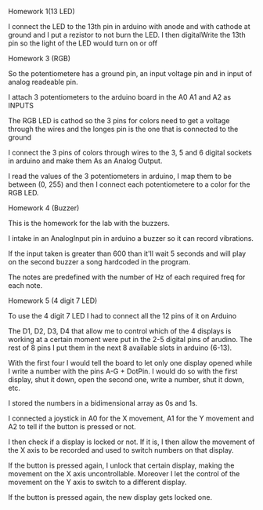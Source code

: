 Homework 1(13 LED)

I connect the LED to the 13th pin in arduino with anode and with cathode at ground and I put a rezistor to not burn the LED.
I then digitalWrite the 13th pin so the light of the LED would turn on or off

Homework 3 (RGB)

So the potentiometere has a ground pin, an input voltage pin and in input of analog readeable pin.

I attach 3 potentiometers to the arduino board in the A0 A1 and A2 as INPUTS

The RGB LED is cathod so the 3 pins for colors need to get a voltage through the wires and the longes pin is the one that is connected to the ground

I connect the 3 pins of colors through wires to the 3, 5 and 6 digital sockets in arduino and make them As an Analog Output.

I read the values of the 3 potentiometers in arduino, I map them to be between (0, 255) and then I connect each potentiometere to a color for the RGB LED.


Homework 4 (Buzzer)

This is the homework for the lab with the buzzers.

I intake in an AnalogInput pin in arduino a buzzer so it can record vibrations.

If the input taken is greater than 600 than it'll wait 5 seconds and will play on the second buzzer a song hardcoded in the program.

The notes are predefined with the number of Hz of each required freq for each note.


Homework 5 (4 digit 7 LED)

To use the 4 digit 7 LED I had to connect all the 12 pins of it on Arduino

The D1, D2, D3, D4 that allow me to control which of the 4 displays is working at a certain moment were put in the 2-5 digital pins of arudino. The rest of 8 pins I put them in the next 8 available slots in arduino (6-13).

With the first four I would tell the board to let only one display opened while I write a number with the pins A-G + DotPin.
I would do so with the first display, shut it down, open the second one, write a number, shut it down, etc.

I stored the numbers in a bidimensional array as 0s and 1s.

I connected a joystick in A0 for the X movement, A1 for the Y movement and A2 to tell if the button is pressed or not.

I then check if a display is locked or not. 
If it is, I then allow the movement of the X axis to be recorded and used to switch numbers on that display.

If the button is pressed again, I unlock that certain display, making the movement on the X axis uncontrollable.
Moreover I let the control of the movement on the Y axis to switch to a different display.

If the button is pressed again, the new display gets locked one.
